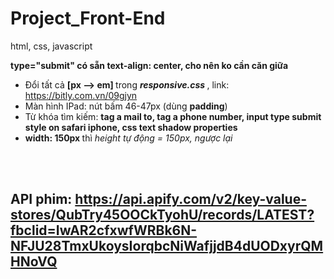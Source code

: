 # Project_Front-End
html, css, javascript

<b> type="submit" có sẵn text-align: center, cho nên ko cần căn giữa </b>
<br>
* Đổi tất cả <b>[px --> em] </b> trong <b><i> responsive.css </i></b>, link: https://bitly.com.vn/09gjyn
* Màn hình IPad: nút bấm 46-47px (dùng <b>padding</b>)
* Từ khóa tìm kiếm: <b>tag a mail to, tag a phone number, input type submit style on safari iphone, css text shadow properties</b>
* <b> width: 150px </b> thì <i>height tự động = 150px, ngược lại</i> 

<br><br> <b> <h2> API phim: </b> https://api.apify.com/v2/key-value-stores/QubTry45OOCkTyohU/records/LATEST?fbclid=IwAR2cfxwfWRBk6N-NFJU28TmxUkoysIorqbcNiWafjjdB4dUODxyrQMHNoVQ </h2>
